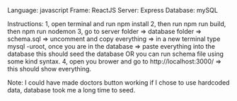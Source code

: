 Language: javascript
Frame: ReactJS
Server: Express
Database: mySQL

Instructions:
1, open terminal and run npm install
2, then run npm run build, then npm run nodemon
3, go to server folder => database folder => schema.sql => uncomment and copy everything
=> in a new terminal type mysql -uroot, once you are in the database => paste everything into the database
this should seed the database OR you can run schema file using some kind syntax.
4, open you brower and go to http://localhost:3000/ => this should show everything.

Note: I could have made doctors button working if I chose to use hardcoded data, database took me a long time to seed.